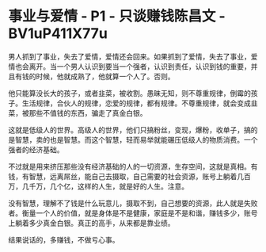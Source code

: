 # 事业与爱情 - P1 - 只谈赚钱陈昌文 - BV1uP411X77u

男人抓到了事业，失去了爱情，爱情还会回来。如果抓到了爱情，失去了事业，爱情也会离开。当一个男人认识到要当一个强者，认识到责任，认识到钱的重要，并且有钱的时候，他就成熟了，他就算一个人了。否则。

他只能算没长大的孩子，或者韭菜，被收割。愚昧无知，则不尊重规律，倒霉的孩子。生活规律，合伙人的规律，恋爱的规律，都有规律。不尊重规律，就会变成韭菜，被那些不值钱的东西，骗走了真金白银。

这就是低级人的世界。高级人的世界，他们只搞粉丝，变现，爆粉，收单子，搞的是智慧，卖的也是智慧。而这个智慧，轻而易举就能碾压低级人的物质消费。一个强者的经济基础。

不过就是用来挤压那些没有经济基础的人的一切资源，生存空间，这就是真相。有钱，有智慧，远离屌丝，能自己去摄取，自己需要的社会资源，账号上躺着几百万，几千万，几个亿，这样的人生，就是好的人生。注意。

没有智慧，理解不了钱是什么玩意儿，摄取不到，自己想要的资源，此人就是失败者。衡量一个人的价值，就是身体是不是健康，家庭是不是和谐，赚钱多少，账号上躺着多少真金白银。真正的高手，从来都是靠业绩。

结果说话的，多赚钱，不做亏心事。